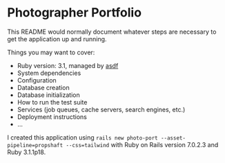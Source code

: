 # Photographer Portfolio

This README would normally document whatever steps are necessary to get the
application up and running.

Things you may want to cover:

* Ruby version: 3.1, managed by [asdf](https://asdf-vm.com/)
* System dependencies
* Configuration
* Database creation
* Database initialization
* How to run the test suite
* Services (job queues, cache servers, search engines, etc.)
* Deployment instructions
* ...

I created this application using `rails new photo-port --asset-pipeline=propshaft
--css=tailwind` with Ruby on Rails version 7.0.2.3 and Ruby 3.1.1p18.
